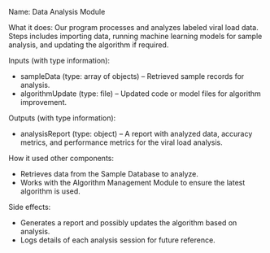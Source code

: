 Name: Data Analysis Module

What it does: Our program processes and analyzes labeled viral load data. Steps includes importing data, running machine learning models for sample analysis, and updating the algorithm if required.

Inputs (with type information): 
- sampleData (type: array of objects) – Retrieved sample records for analysis.
- algorithmUpdate (type: file) – Updated code or model files for algorithm improvement.

Outputs (with type information):
- analysisReport (type: object) – A report with analyzed data, accuracy metrics, and performance metrics for the viral load analysis.

How it used other components: 
- Retrieves data from the Sample Database to analyze.
- Works with the Algorithm Management Module to ensure the latest algorithm is used.

Side effects:
- Generates a report and possibly updates the algorithm based on analysis.
- Logs details of each analysis session for future reference.
